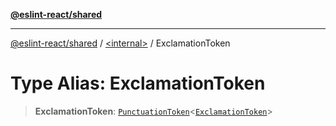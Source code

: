 [**@eslint-react/shared**](../../README.md)

***

[@eslint-react/shared](../../README.md) / [\<internal\>](../README.md) / ExclamationToken

# Type Alias: ExclamationToken

> **ExclamationToken**: [`PunctuationToken`](../interfaces/PunctuationToken.md)\<[`ExclamationToken`](../enumerations/SyntaxKind.md#exclamationtoken)\>
